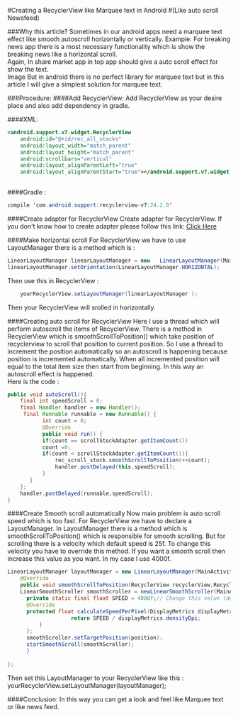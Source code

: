 #Creating a RecyclerView like Marquee text in Android 
#(Like auto scroll Newsfeed) 
 
###Why this article? 
Sometimes in our android apps need a marquee text effect like smooth autoscroll horizontally or vertically. 
Example: For breaking news app there is a most necessary functionality which is show the breaking news like a horizontal scroll.  
Again, In share market app in top app should give a auto scroll effect for show the text.  
     Image 
But in android there is no perfect library for marquee text but in this article I will give a simplest solution for marquee text. 
 
###Procedure: 
####Add RecyclerView: 
Add RecyclerView as your desire place and also add dependency in gradle. 
 
####XML: 
```xml
<android.support.v7.widget.RecyclerView 
    android:id="@+id/rec_all_stocks" 
    android:layout_width="match_parent" 
    android:layout_height="match_parent" 
    android:scrollbars="vertical" 
    android:layout_alignParentLeft="true" 
    android:layout_alignParentStart="true"></android.support.v7.widget.RecyclerView> 
    
```
####Gradle :  
```java
compile 'com.android.support:recyclerview-v7:24.2.0' 

```
 
 
####Create adapter for RecyclerView 
Create adapter for RecyclerView. If you don't know how to create adapter please follow this link: [Click Here](http://antonioleiva.com/recyclerview/ ) 
 
####Make horizontal scroll 
For RecyclerView we have to use LayoutManager there is a method which is :  

```java
LinearLayoutManager linearLayoutManager = new   LinearLayoutManager(MainActivity.this); 
linearLayoutManager.setOrientation(LinearLayoutManager.HORIZONTAL); 
```
Then use this in RecyclerView : 

```java
    yourRecyclerView.setLayoutManager(linearLayoutManager ); 
```
    
Then your RecyclerView will srolled in horizontally. 

####Creating auto scroll for RecyclerView 
Here I use a thread which will perform autoscroll the items of RecyclerView. There is a method in RecyclerView which is smoothScrollToPosition() which take position of recyclerview to scroll that position to current position. So I use a thread to increment the position automatically so an autoscroll is happening because position is incremented automatically. When all incremented position will equal to the total item size then start from beginning. In this way an autoscroll effect is happened.   
Here is the code :  

```java
public void autoScroll(){ 
    final int speedScroll = 0; 
    final Handler handler = new Handler(); 
     final Runnable runnable = new Runnable() { 
           int count = 0; 
           @Override 
           public void run() { 
           if(count == scrollStockAdapter.getItemCount()) 
           count =0; 
           if(count < scrollStockAdapter.getItemCount()){ 
               rec_scroll_stock.smoothScrollToPosition(++count); 
               handler.postDelayed(this,speedScroll); 
           } 
       } 
    }; 
    handler.postDelayed(runnable,speedScroll); 
} 
```
 
####Create Smooth scroll automatically 
Now main problem is auto scroll speed which is too fast. For RecyclerView we have to declare a LayoutManager. In LayoutManager  there is a method which is  smoothScrollToPosition() which is responsible for smooth scrolling. But for scrolling there is a velocity which default speed is 25f. To change this velocity you have to override this method. If you want a smooth scroll then increase this value as you want. In my case I use 4000f.  
```java
LinearLayoutManager layoutManager = new LinearLayoutManager(MainActivity.this) { 
    @Override 
    public void smoothScrollToPosition(RecyclerView recyclerView,RecyclerView.State state, int position) { 
    LinearSmoothScroller smoothScroller = newLinearSmoothScroller(MainActivity.this) { 
      private static final float SPEED = 4000f;// Change this value (default=25f) 
      @Override 
      protected float calculateSpeedPerPixel(DisplayMetrics displayMetrics) { 
                    return SPEED / displayMetrics.densityDpi; 
          } 
      }; 
      smoothScroller.setTargetPosition(position); 
      startSmoothScroll(smoothScroller); 
      } 
 
};  
```
Then set this LayoutManager to your RecyclerView like this : 
yourRecyclerView.setLayoutManager(layoutManager); 
 
####Conclusion: 
 In this way you can get a look and feel like Marquee text or like news feed. 
